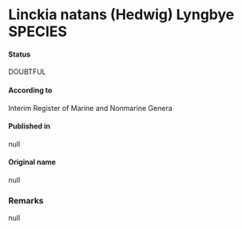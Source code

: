 # Linckia natans (Hedwig) Lyngbye SPECIES

#### Status
DOUBTFUL

#### According to
Interim Register of Marine and Nonmarine Genera

#### Published in
null

#### Original name
null

### Remarks
null
